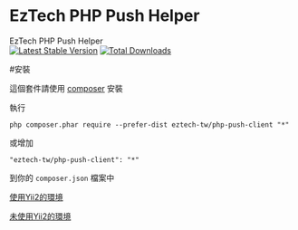 EzTech PHP Push Helper
======================
EzTech PHP Push Helper<br>
[![Latest Stable Version](https://img.shields.io/packagist/v/eztech-tw/php-push-client.svg)](https://packagist.org/packages/yiisoft/yii2-app-basic)
[![Total Downloads](https://img.shields.io/packagist/dt/eztech-tw/php-push-client.svg)](https://packagist.org/packages/yiisoft/yii2-app-basic)

#安裝

這個套件請使用 [composer](http://getcomposer.org/download/) 安裝

執行

```
php composer.phar require --prefer-dist eztech-tw/php-push-client "*"
```

或增加

```
"eztech-tw/php-push-client": "*"
```

到你的 `composer.json` 檔案中

[使用Yii2的環境](docs/guide_yii.md)

[未使用Yii2的環境](docs/guide_php.md)